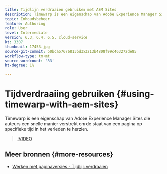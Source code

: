 ```yaml
---
title: Tijdlijn verdraaien gebruiken met AEM Sites
description: Timewarp is een eigenschap van Adobe Experience Manager Sites die auteurs een snelle manier verstrekt om de staat van een pagina op specifieke tijd in het verleden te herzien.
topic: Inhoudsbeheer
feature: Authoring
role: User
level: Intermediate
version: 6.3, 6.4, 6.5, cloud-service
kt: 3307
thumbnail: 17453.jpg
source-git-commit: b0bca57676813bd353213b4808f99c463272de85
workflow-type: tm+mt
source-wordcount: '83'
ht-degree: 1%

---
```



# Tijdverdraaiing gebruiken {#using-timewarp-with-aem-sites}

Timewarp is een eigenschap van Adobe Experience Manager Sites die auteurs een snelle manier verstrekt om de staat van een pagina op specifieke tijd in het verleden te herzien.

>[!VIDEO](https://video.tv.adobe.com/v/17453/?quality=12&learn=on)

## Meer bronnen {#more-resources}

* [Werken met paginaversies - Tijdlijn verdraaien](https://experienceleague.adobe.com/docs/experience-manager-cloud-service/sites/authoring/features/page-versions.html)
